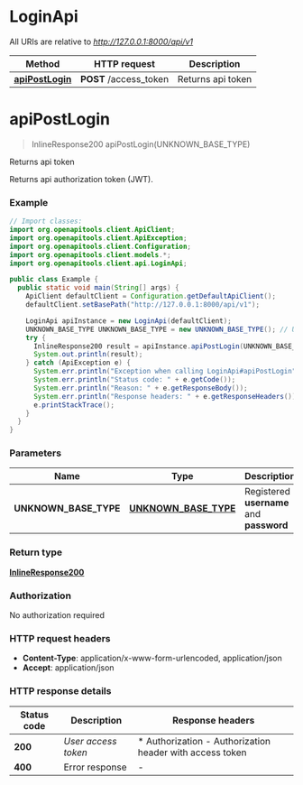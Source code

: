 # LoginApi

All URIs are relative to *http://127.0.0.1:8000/api/v1*

Method | HTTP request | Description
------------- | ------------- | -------------
[**apiPostLogin**](LoginApi.md#apiPostLogin) | **POST** /access_token | Returns api token


<a name="apiPostLogin"></a>
# **apiPostLogin**
> InlineResponse200 apiPostLogin(UNKNOWN_BASE_TYPE)

Returns api token

Returns api authorization token (JWT).

### Example
```java
// Import classes:
import org.openapitools.client.ApiClient;
import org.openapitools.client.ApiException;
import org.openapitools.client.Configuration;
import org.openapitools.client.models.*;
import org.openapitools.client.api.LoginApi;

public class Example {
  public static void main(String[] args) {
    ApiClient defaultClient = Configuration.getDefaultApiClient();
    defaultClient.setBasePath("http://127.0.0.1:8000/api/v1");

    LoginApi apiInstance = new LoginApi(defaultClient);
    UNKNOWN_BASE_TYPE UNKNOWN_BASE_TYPE = new UNKNOWN_BASE_TYPE(); // UNKNOWN_BASE_TYPE | Registered **username** and **password**
    try {
      InlineResponse200 result = apiInstance.apiPostLogin(UNKNOWN_BASE_TYPE);
      System.out.println(result);
    } catch (ApiException e) {
      System.err.println("Exception when calling LoginApi#apiPostLogin");
      System.err.println("Status code: " + e.getCode());
      System.err.println("Reason: " + e.getResponseBody());
      System.err.println("Response headers: " + e.getResponseHeaders());
      e.printStackTrace();
    }
  }
}
```

### Parameters

Name | Type | Description  | Notes
------------- | ------------- | ------------- | -------------
 **UNKNOWN_BASE_TYPE** | [**UNKNOWN_BASE_TYPE**](UNKNOWN_BASE_TYPE.md)| Registered **username** and **password** |

### Return type

[**InlineResponse200**](InlineResponse200.md)

### Authorization

No authorization required

### HTTP request headers

 - **Content-Type**: application/x-www-form-urlencoded, application/json
 - **Accept**: application/json

### HTTP response details
| Status code | Description | Response headers |
|-------------|-------------|------------------|
**200** | _User access token_ |  * Authorization - Authorization header with access token <br>  |
**400** | Error response |  -  |

